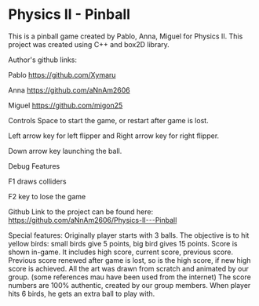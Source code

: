 # Physics II - Pinball
This is a pinball game created by Pablo, Anna, Miguel for Physics II. This project was created using C++ 
and box2D library.

Author's github links:

Pablo
https://github.com/Xymaru

Anna
https://github.com/aNnAm2606

Miguel
https://github.com/migon25

Controls
Space to start the game, or restart after game is lost.

Left arrow key for left flipper and Right arrow key for right flipper.

Down arrow key launching the ball.


Debug Features

F1 draws colliders

F2 key to lose the game

Github Link to the project can be found here: https://github.com/aNnAm2606/Physics-II---Pinball


Special features:
Originally player starts with 3 balls.
The objective is to hit yellow birds: small birds give 5 points, big bird gives 15 points.
Score is shown in-game. It includes high score, current score, previous score. Previous score renewed after game is lost, so is the high score, if new high
score is achieved.
All the art was drawn from scratch and animated by our group. (some references mau have been used from the internet)
The score numbers are 100% authentic, created by our group members.
When player hits 6 birds, he gets an extra ball to play with.

 
